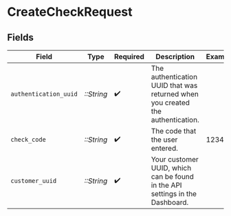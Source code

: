 # CreateCheckRequest


## Fields

| Field                                                                          | Type                                                                           | Required                                                                       | Description                                                                    | Example                                                                        |
| ------------------------------------------------------------------------------ | ------------------------------------------------------------------------------ | ------------------------------------------------------------------------------ | ------------------------------------------------------------------------------ | ------------------------------------------------------------------------------ |
| `authentication_uuid`                                                          | *::String*                                                                     | :heavy_check_mark:                                                             | The authentication UUID that was returned when you created the authentication. |                                                                                |
| `check_code`                                                                   | *::String*                                                                     | :heavy_check_mark:                                                             | The code that the user entered.                                                | 123456                                                                         |
| `customer_uuid`                                                                | *::String*                                                                     | :heavy_check_mark:                                                             | Your customer UUID, which can be found in the API settings in the Dashboard.   |                                                                                |